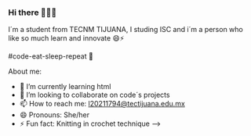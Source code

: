 ### Hi there 👋✨:tada:
I´m a student from TECNM TIJUANA, I studing ISC 
and i´m a person who like so much learn 
and innovate 😄⚡

#code-eat-sleep-repeat 🌱



About me:

 
- 🔭 I’m currently learning html
- 👯 I’m looking to collaborate on code´s projects
- 📫 How to reach me: l20211794@tectijuana.edu.mx
- 😄 Pronouns: She/her
- ⚡ Fun fact: Knitting in crochet technique
-->
